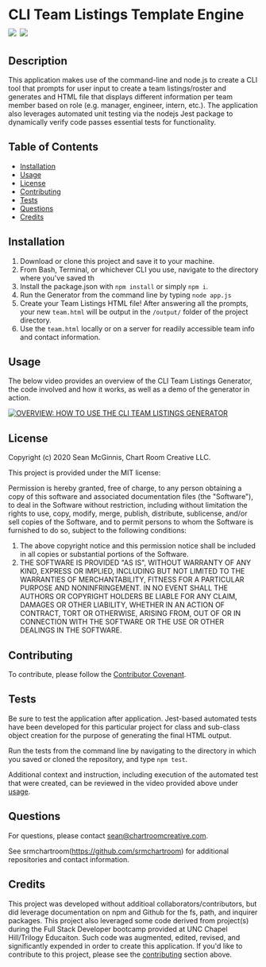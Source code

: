 # CLI Team Listings Template Engine &nbsp; ![](https://img.shields.io/badge/-Node.js-blue) ![](https://img.shields.io/badge/-ES6-red)

## Description

This application makes use of the command-line and node.js to create a CLI tool that prompts for user input to create a team listings/roster and generates and HTML file that displays different information per team member based on role (e.g. manager, engineer, intern, etc.). The application also leverages automated unit testing via the nodejs Jest package to dynamically verify code passes essential tests for functionality.

## Table of Contents

- [Installation](#installation)
- [Usage](#usage)
- [License](#license)
- [Contributing](#contributing)
- [Tests](#tests)
- [Questions](#questions)
- [Credits](#credits)

## Installation

1. Download or clone this project and save it to your machine.
2. From Bash, Terminal, or whichever CLI you use, navigate to the directory where you've saved th
3. Install the package.json with `npm install` or simply `npm i`.
4. Run the Generator from the command line by typing `node app.js`
5. Create your Team Listings HTML file! After answering all the prompts, your new `team.html` will be output in the `/output/` folder of the project directory.
6. Use the `team.html` locally or on a server for readily accessible team info and contact information.

## Usage

The below video provides an overview of the CLI Team Listings Generator, the code involved and how it works, as well as a demo of the generator in action.

[![OVERVIEW: HOW TO USE THE CLI TEAM LISTINGS GENERATOR](https://chartroomcreative.com/gitassets/CLI-Team-Listings-generator.jpg)](https://chartroomcreative.com/gitassets/CLI-Team-Listings-generator.mp4)

## License

Copyright (c) 2020 Sean McGinnis, Chart Room Creative LLC.

This project is provided under the MIT license:

Permission is hereby granted, free of charge, to any person obtaining a copy of this software and associated documentation files (the "Software"), to deal in the Software without restriction, including without limitation the rights to use, copy, modify, merge, publish, distribute, sublicense, and/or sell
copies of the Software, and to permit persons to whom the Software is furnished to do so, subject to the following conditions:

1. The above copyright notice and this permission notice shall be included in all
   copies or substantial portions of the Software.
2. THE SOFTWARE IS PROVIDED "AS IS", WITHOUT WARRANTY OF ANY KIND, EXPRESS OR
   IMPLIED, INCLUDING BUT NOT LIMITED TO THE WARRANTIES OF MERCHANTABILITY,
   FITNESS FOR A PARTICULAR PURPOSE AND NONINFRINGEMENT. IN NO EVENT SHALL THE
   AUTHORS OR COPYRIGHT HOLDERS BE LIABLE FOR ANY CLAIM, DAMAGES OR OTHER
   LIABILITY, WHETHER IN AN ACTION OF CONTRACT, TORT OR OTHERWISE, ARISING FROM,
   OUT OF OR IN CONNECTION WITH THE SOFTWARE OR THE USE OR OTHER DEALINGS IN THE
   SOFTWARE.

## Contributing

To contribute, please follow the [Contributor Covenant](https://www.contributor-covenant.org/).

## Tests

Be sure to test the application after application. Jest-based automated tests have been developed for this particular project for class and sub-class object creation for the purpose of generating the final HTML output.

Run the tests from the command line by navigating to the directory in which you saved or cloned the repository, and type `npm test`.

Additional context and instruction, including execution of the automated test that were created, can be reviewed in the video provided above under [usage](#usage).

## Questions

For questions, please contact [sean@chartroomcreative.com](mailto:sean@chartroomcreative.com).

See srmchartroom(https://github.com/srmchartroom) for additional repositories and contact information.

## Credits

This project was developed without additioal collaborators/contributors, but did leverage documentation on npm and Github for the fs, path, and inquirer packages. This project also leveraged some code derived from project(s) during the Full Stack Developer bootcamp provided at UNC Chapel Hill/Trilogy Educaiton. Such code was augmented, edited, revised, and significantly expended in order to create this application. If you'd like to contribute to this project, please see the [contributing](#contributing) section above.
